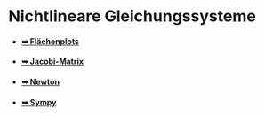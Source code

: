 # Nichtlineare Gleichungssysteme

* #### [➥ Flächenplots](./flaechenplots)
* #### [➥ Jacobi-Matrix](./jacobi-matrix)
* #### [➥ Newton](./newton)
* #### [➥ Sympy](./sympy)

